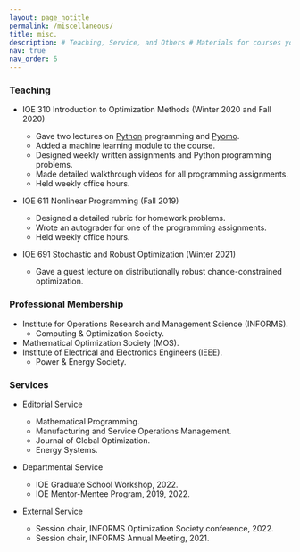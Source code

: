 ```yaml
---
layout: page_notitle
permalink: /miscellaneous/
title: misc.
description: # Teaching, Service, and Others # Materials for courses you taught. Replace this text with your description.
nav: true
nav_order: 6
---
```


### Teaching

- IOE 310 Introduction to Optimization Methods (Winter 2020 and Fall 2020)
  - Gave two lectures on [Python](https://www.python.org/) programming and [Pyomo](http://www.pyomo.org/).
  - Added a machine learning module to the course.
  - Designed weekly written assignments and Python programming problems.
  - Made detailed walkthrough videos for all programming assignments.
  - Held weekly office hours.
  
- IOE 611 Nonlinear Programming (Fall 2019)
  - Designed a detailed rubric for homework problems.
  - Wrote an autograder for one of the programming assignments.
  - Held weekly office hours.
  
- IOE 691 Stochastic and Robust Optimization (Winter 2021)
  - Gave a guest lecture on distributionally robust chance-constrained optimization.

### Professional Membership

- Institute for Operations Research and Management Science (INFORMS). 
  - Computing & Optimization Society.
- Mathematical Optimization Society (MOS).
- Institute of Electrical and Electronics Engineers (IEEE).
  - Power & Energy Society.

### Services

- Editorial Service
  - Mathematical Programming.
  - Manufacturing and Service Operations Management.
  - Journal of Global Optimization.
  - Energy Systems.

- Departmental Service
  - IOE Graduate School Workshop, 2022.
  - IOE Mentor-Mentee Program, 2019, 2022.

- External Service
  - Session chair, INFORMS Optimization Society conference, 2022.
  - Session chair, INFORMS Annual Meeting, 2021.
